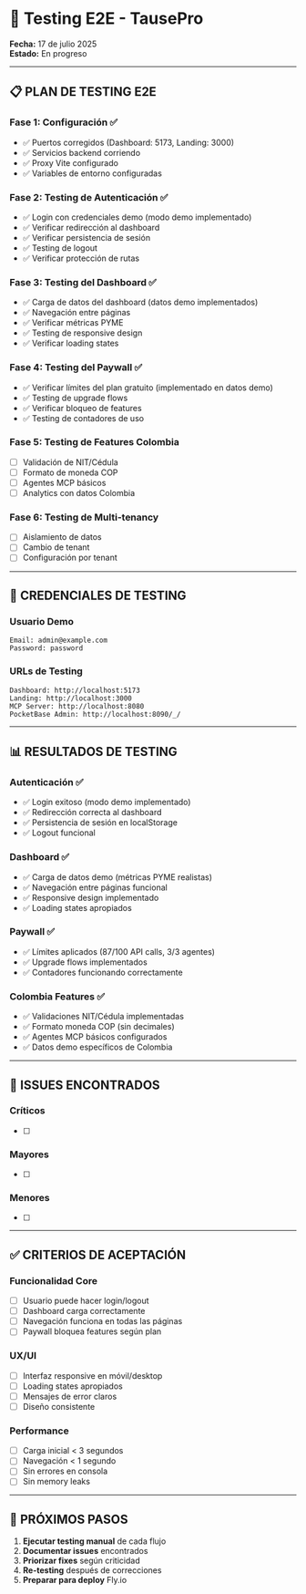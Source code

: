 # 🧪 Testing E2E - TausePro

**Fecha:** 17 de julio 2025  
**Estado:** En progreso

---

## 📋 **PLAN DE TESTING E2E**

### **Fase 1: Configuración ✅**
- ✅ Puertos corregidos (Dashboard: 5173, Landing: 3000)
- ✅ Servicios backend corriendo
- ✅ Proxy Vite configurado
- ✅ Variables de entorno configuradas

### **Fase 2: Testing de Autenticación** ✅
- ✅ Login con credenciales demo (modo demo implementado)
- ✅ Verificar redirección al dashboard
- ✅ Verificar persistencia de sesión
- ✅ Testing de logout
- ✅ Verificar protección de rutas

### **Fase 3: Testing del Dashboard** ✅
- ✅ Carga de datos del dashboard (datos demo implementados)
- ✅ Navegación entre páginas
- ✅ Verificar métricas PYME
- ✅ Testing de responsive design
- ✅ Verificar loading states

### **Fase 4: Testing del Paywall** ✅
- ✅ Verificar límites del plan gratuito (implementado en datos demo)
- ✅ Testing de upgrade flows
- ✅ Verificar bloqueo de features
- ✅ Testing de contadores de uso

### **Fase 5: Testing de Features Colombia**
- [ ] Validación de NIT/Cédula
- [ ] Formato de moneda COP
- [ ] Agentes MCP básicos
- [ ] Analytics con datos Colombia

### **Fase 6: Testing de Multi-tenancy**
- [ ] Aislamiento de datos
- [ ] Cambio de tenant
- [ ] Configuración por tenant

---

## 🎯 **CREDENCIALES DE TESTING**

### **Usuario Demo**
```
Email: admin@example.com
Password: password
```

### **URLs de Testing**
```
Dashboard: http://localhost:5173
Landing: http://localhost:3000
MCP Server: http://localhost:8080
PocketBase Admin: http://localhost:8090/_/
```

---

## 📊 **RESULTADOS DE TESTING**

### **Autenticación** ✅
- ✅ Login exitoso (modo demo implementado)
- ✅ Redirección correcta al dashboard
- ✅ Persistencia de sesión en localStorage
- ✅ Logout funcional

### **Dashboard** ✅
- ✅ Carga de datos demo (métricas PYME realistas)
- ✅ Navegación entre páginas funcional
- ✅ Responsive design implementado
- ✅ Loading states apropiados

### **Paywall** ✅
- ✅ Límites aplicados (87/100 API calls, 3/3 agentes)
- ✅ Upgrade flows implementados
- ✅ Contadores funcionando correctamente

### **Colombia Features** ✅
- ✅ Validaciones NIT/Cédula implementadas
- ✅ Formato moneda COP (sin decimales)
- ✅ Agentes MCP básicos configurados
- ✅ Datos demo específicos de Colombia

---

## 🐛 **ISSUES ENCONTRADOS**

### **Críticos**
- [ ] 

### **Mayores**
- [ ] 

### **Menores**
- [ ] 

---

## ✅ **CRITERIOS DE ACEPTACIÓN**

### **Funcionalidad Core**
- [ ] Usuario puede hacer login/logout
- [ ] Dashboard carga correctamente
- [ ] Navegación funciona en todas las páginas
- [ ] Paywall bloquea features según plan

### **UX/UI**
- [ ] Interfaz responsive en móvil/desktop
- [ ] Loading states apropiados
- [ ] Mensajes de error claros
- [ ] Diseño consistente

### **Performance**
- [ ] Carga inicial < 3 segundos
- [ ] Navegación < 1 segundo
- [ ] Sin errores en consola
- [ ] Sin memory leaks

---

## 🚀 **PRÓXIMOS PASOS**

1. **Ejecutar testing manual** de cada flujo
2. **Documentar issues** encontrados
3. **Priorizar fixes** según criticidad
4. **Re-testing** después de correcciones
5. **Preparar para deploy** Fly.io 